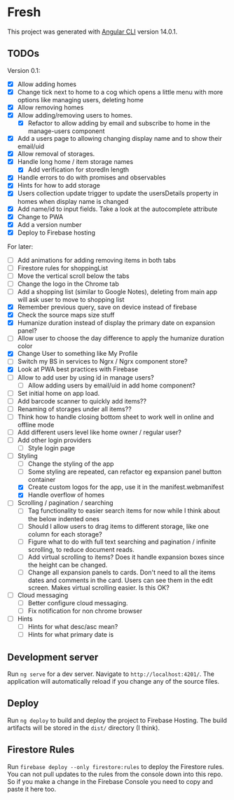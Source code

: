 # Fresh

This project was generated with [Angular CLI](https://github.com/angular/angular-cli) version 14.0.1.

## TODOs

Version 0.1:

- [x] Allow adding homes
- [x] Change tick next to home to a cog which opens a little menu with more options like managing users, deleting home
- [x] Allow removing homes
- [x] Allow adding/removing users to homes.
  - [x] Refactor to allow adding by email and subscribe to home in the manage-users component
- [x] Add a users page to allowing changing display name and to show their email/uid
- [x] Allow removal of storages.
- [x] Handle long home / item storage names
  - [x] Add verification for storedIn length
- [x] Handle errors to do with promises and observables
- [x] Hints for how to add storage
- [x] Users collection update trigger to update the usersDetails property in homes when display name is changed
- [x] Add name/id to input fields. Take a look at the autocomplete attribute
- [x] Change to PWA
- [x] Add a version number
- [x] Deploy to Firebase hosting

For later:

- [ ] Add animations for adding removing items in both tabs
- [ ] Firestore rules for shoppingList
- [ ] Move the vertical scroll below the tabs
- [ ] Change the logo in the Chrome tab
- [ ] Add a shopping list (similar to Google Notes), deleting from main app will ask user to move to shopping list
- [x] Remember previous query, save on device instead of firebase
- [x] Check the source maps size stuff
- [x] Humanize duration instead of display the primary date on expansion panel?
- [ ] Allow user to choose the day difference to apply the humanize duration color
- [x] Change User to something like My Profile
- [ ] Switch my BS in services to Ngrx / Ngrx component store?
- [x] Look at PWA best practices with Firebase
- [ ] Allow to add user by using id in manage users?
  - [ ] Allow adding users by email/uid in add home component?
- [ ] Set initial home on app load.
- [ ] Add barcode scanner to quickly add items??
- [ ] Renaming of storages under all items??
- [ ] Think how to handle closing bottom sheet to work well in online and offline mode
- [ ] Add different users level like home owner / regular user?
- [ ] Add other login providers
  - [ ] Style login page
- [ ] Styling
  - [ ] Change the styling of the app
  - [ ] Some styling are repeated, can refactor eg expansion panel button container
  - [x] Create custom logos for the app, use it in the manifest.webmanifest
  - [x] Handle overflow of homes
- [ ] Scrolling / pagination / searching
  - [ ] Tag functionality to easier search items for now while I think about the below indented ones
  - [ ] Should I allow users to drag items to different storage, like one column for each storage?
  - [ ] Figure what to do with full text searching and pagination / infinite scrolling, to reduce document reads.
  - [ ] Add virtual scrolling to items? Does it handle expansion boxes since the height can be changed.
  - [ ] Change all expansion panels to cards. Don't need to all the items dates and comments in the card. Users can see them in the edit screen. Makes virtual scrolling easier. Is this OK?
- [ ] Cloud messaging
  - [ ] Better configure cloud messaging.
  - [ ] Fix notification for non chrome browser
- [ ] Hints
  - [ ] Hints for what desc/asc mean?
  - [ ] Hints for what primary date is

## Development server

Run `ng serve` for a dev server. Navigate to `http://localhost:4201/`. The application will automatically reload if you change any of the source files.

## Deploy

Run `ng deploy` to build and deploy the project to Firebase Hosting. The build artifacts will be stored in the `dist/` directory (I think).

## Firestore Rules

Run `firebase deploy --only firestore:rules` to deploy the Firestore rules. You can not pull updates to the rules from the console down into this repo. So if you make a change in the Firebase Console you need to copy and paste it here too.
